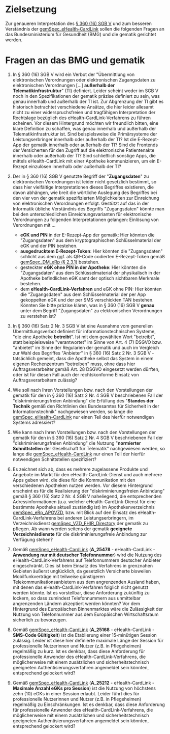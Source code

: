 # Zielsetzung
Zur genaueren Interpretation des [§ 360 (16) SGB V](https://www.gesetze-im-internet.de/sgb_5/__360.html) und zum besseren Verständnis der [gemSpec_eHealth-CardLink](https://gemspec.gematik.de/downloads/gemSpec/gemSpec_eHealth-CardLink/gemSpec_eHealth-CardLink_V1.0.0.pdf) sollen die folgenden Fragen an das Bundesministerium für Gesundheit (BMG) und die gematik gerichtet werden.

# Fragen an das BMG und gematik

1. In § 360 (16) SGB V wird ein Verbot der "Übermittlung von elektronischen Verordnungen oder elektronischen Zugangsdaten zu elektronischen Verordnungen [...] **außerhalb der Telematikinfrastruktur**" (TI) definiert. Leider scheint weder im SGB V noch in den Spezifikationen der gematik präzise definiert zu sein, was genau innerhalb und außerhalb der TI ist. Zur Abgrenzung der TI gibt es historisch betrachtet verschiedene Ansätze, die hier leider allesamt nicht zu einer widerspruchsfreien und tragfähigen Interpretation der Rechtslage bezüglich des eHealth-CardLink-Verfahrens zu führen scheinen. Vor diesem Hintergrund möchten wir freundlich bitten, eine klare Definition zu schaffen, was genau innerhalb und außerhalb der Telematikinfrastruktur ist. Sind beispielsweise die Primärsysteme der Leistungserbringer innerhalb oder außerhalb der TI? Ist die E-Rezept-App der gematik innerhalb oder außerhalb der TI? Sind die Frontends der Versicherten für den Zugriff auf die elektronische Patientenakte innerhalb oder außerhalb der TI? Sind schließlich sonstige Apps, die mittels eHealth-CardLink mit einer Apotheke kommunizieren, um ein E-Rezept einzulösen innerhalb oder außerhalb der TI?
  
2. Der in § 360 (16) SGB V genutzte Begriff der "**Zugangsdaten**" zu elektronischen Verordnungen ist leider nicht gesetzlich bestimmt, so dass hier vielfältige Interpretationen dieses Begriffes existieren, die davon abhängen, wie breit die wörtliche Auslegung des Begriffes bei den vier von der gematik spezifizierten Möglichkeiten zur Einreichung von elektronischen Verordnungen erfolgt. 
Gestützt auf das in der Informatik übliche Verständnis des Begriffs "Zugangsdaten" könnte man bei den unterschiedlichen Einreichungsvarianten für elektronische Verordnungen zu folgenden Interpretationen gelangen:
Einlösung von Verordnungen mit ...
   * **eGK und PIN** in der E-Rezept-App der gematik: Hier könnten die "Zugangsdaten" aus 
 dem kryptographischen Schlüsselmaterial der eGK und der PIN bestehen.
   * **ausgedrucktem E-Rezept-Token**: Hier könnten die "Zugangsdaten" schlicht aus dem ggf. als QR-Code codierten E-Rezept-Token gemäß [gemSpec_DM_eRp (§ 2.3.1)](https://fachportal.gematik.de/fachportal-import/files/gemSpec_DM_eRp_V1.9.0.pdf) bestehen.
   *  gesteckter **eGK ohne PIN in der Apotheke**: Hier könnten die "Zugangsdaten" aus dem Schlüsselmaterial der physikalisch in der Apotheke befindlichen eGK samt der optisch sichtbaren Merkmale bestehen.
   *  dem **eHealth-CardLink-Verfahren** und eGK ohne PIN: Hier könnten die "Zugangsdaten" aus dem Schlüsselmaterial der per App gekoppelten eGK und der per SMS verschickten TAN bestehen.
Könnten Sie bitte präzise klären, was in § 360 (16) SGB V **genau** unter dem Begriff "Zugangsdaten" zu elektronischen Verordnungen zu verstehen ist?

3. In § 360 (16) Satz 2 Nr. 3 SGB V ist eine Ausnahme vom generellen Übermittlungsverbot definiert für informationstechnischen Systeme, "die eine Apotheke **betreibt**". Ist mit dem gewählten Wort "betreibt", statt beispielsweise "verantwortet" im Sinne von Art. 4 (7) DSGVO bzw. "anbietet" im Sinne der Regularien der gematik und auch im Vergleich zur Wahl des Begriffes "Anbieter" in § 360 (16) Satz 2 Nr. 3 SGB V - tatsächlich gemeint, dass die Apotheke selbst das System in einem eigenen Rechenzentrum "betreiben" muss, ohne dass hier Auftragsverarbeiter gemäß Art. 28 DSGVO eingesetzt werden dürften, oder ist für diesen Fall auch der rechtskonforme Einsatz von Auftragsverarbeitern zulässig?

4. Wie soll nach Ihren Vorstellungen bzw. nach den Vorstellungen der gematik für den in § 360 (16) Satz 2 Nr. 4 SGB V beschriebenen Fall der "diskriminierungsfreien Anbindung" die Erfüllung des "**Standes der Technik** gemäß den Richtlinien des Bundesamtes für Sicherheit in der Informationstechnik" nachgewiesen werden, so lange die [gemSpec_eHealth-CardLink](https://gemspec.gematik.de/downloads/gemSpec/gemSpec_eHealth-CardLink/gemSpec_eHealth-CardLink_V1.0.0.pdf) nur einen Teil des hierfür notwendigen Systems adressiert?

5.  Wie kann nach Ihren Vorstellungen bzw. nach den Vorstellungen der gematik für den in § 360 (16) Satz 2 Nr. 4 SGB V beschriebenen Fall der "diskriminierungsfreien Anbindung" die Nutzung "**normierter Schnittstellen** der Gesellschaft für Telematik" nachgewiesen werden, so lange die [gemSpec_eHealth-CardLink](https://gemspec.gematik.de/downloads/gemSpec/gemSpec_eHealth-CardLink/gemSpec_eHealth-CardLink_V1.0.0.pdf) nur einen Teil der hierfür notwendigen Schnittstellen spezifiziert?

6. Es zeichnet sich ab, dass es mehrere zugelassene Produkte und Angebote im Markt für den eHealth-CardLink-Dienst und auch mehrere Apps geben wird, die diese für die Kommunikation mit den verschiedenen Apotheken nutzen werden. Vor diesem Hintergrund erscheint es für die Realisierung der "diskriminierungsfreien Anbindung" gemäß § 360 (16) Satz 2 Nr. 4 SGB V naheliegend, die entsprechenden Adressinformationen (u.a. welcher eHealth-CardLink-Dienst für eine bestimmte Apotheke aktuell zuständig ist) im Apothekenverzeichnis [gemSpec_eRp_APOVZD](https://fachportal.gematik.de/fachportal-import/files/gemSpec_eRp_APOVZD_V1.3.0.pdf), bzw. mit Blick auf den Einsatz des eHealth-CardLink-Verfahrens bei anderen Leistungserbringern, im Verzeichnisdienst [gemSpec_VZD_FHIR_Directory](https://fachportal.gematik.de/fachportal-import/files/gemSpec_VZD_FHIR_Directory_V1.5.0.pdf) der gematik zu pflegen. Ab wann werden seitens der gematik **geeignete Verzeichnisdienste** für die diskriminierungsfreie Anbindung zur Verfügung stehen?

7. Gemäß [gemSpec_eHealth-CardLink](https://gemspec.gematik.de/downloads/gemSpec/gemSpec_eHealth-CardLink/gemSpec_eHealth-CardLink_V1.0.0.pdf) (**A_25478** - eHealth-CardLink - **Anwendung nur mit deutscher Telefonnummer**) wird die Nutzung des eHealth-CardLink-Verfahrens auf Telefonnummern deutscher Anbieter eingeschränkt. Dies ist beim Einsatz des Verfahrens in grenznahen Gebieten äußerst unglücklich, da gesetzlich Versicherte bisweilen Mobilfunkverträge mit teilweise günstigeren Telekommunikationsanbietern aus dem angrenzenden Ausland haben, mit denen das eHealth-CardLink-Verfahren folglich nicht genutzt werden könnte. Ist es vorstellbar, diese Anforderung zukünftig zu lockern, so dass zumindest Telefonnummern aus unmittelbar angrenzenden Ländern akzeptiert werden könnten? Vor dem Hintergrund des Europäischen Binnenmarktes wäre die Zulässigkeit der Nutzung von Telefonnummer aus dem Europäischen Wirtschaftsraum sicherlich zu bevorzugen.

8.  Gemäß [gemSpec_eHealth-CardLink](https://gemspec.gematik.de/downloads/gemSpec/gemSpec_eHealth-CardLink/gemSpec_eHealth-CardLink_V1.0.0.pdf) (**A_25168** - eHealth-CardLink - **SMS-Code Gültigkeit**) ist die Etablierung einer 15-minütigen Session zulässig. Leider ist diese hier definierte maximale Länge der Session für professionelle Nutzerinnen und Nutzer (z.B. in Pflegeheimen) regelmäßig zu kurz. Ist es denkbar, dass diese Anforderung für professionelle Anwender des eHealth-CardLink-Verfahrens, die möglicherweise mit einem zusätzlichen und sicherheitstechnisch geeigneten Authentisierungsverfahren angemeldet sein könnten, entsprechend gelockert wird?

9.  Gemäß [gemSpec_eHealth-CardLink](https://gemspec.gematik.de/downloads/gemSpec/gemSpec_eHealth-CardLink/gemSpec_eHealth-CardLink_V1.0.0.pdf) (**A_25212** - eHealth-CardLink - **Maximale Anzahl eGKs pro Session**) ist die Nutzung von höchstens zehn (10) eGKs in einer Session erlaubt. Leider führt dies für professionelle Nutzerinnen und Nutzer (z.B. in Pflegeheimen) regelmäßig zu Einschränkungen. Ist es denkbar, dass diese Anforderung für professionelle Anwender des eHealth-CardLink-Verfahrens, die möglicherweise mit einem zusätzlichen und sicherheitstechnisch geeigneten Authentisierungsverfahren angemeldet sein könnten, entsprechend gelockert wird?


